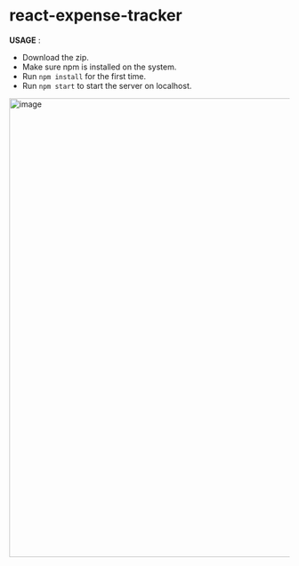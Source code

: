 # react-expense-tracker

**USAGE** :

* Download the zip.
* Make sure npm is installed on the system.
* Run `npm install` for the first time.
* Run `npm start` to start the server on localhost.

<img width="825" alt="image" src="https://github.com/RajDhinge/react-expense-tracker/assets/22621881/9bf9c349-e20a-49f3-870d-471d7e9e67cc">
